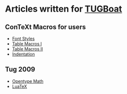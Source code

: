 Articles written for [TUGBoat]
==============================

ConTeXt Macros for users
------------------------

* [Font Styles]
* [Table Macros I]
* [Table Macros II]
* [Indentation]

Tug 2009
--------

* [Opentype Math]
* [LuaTeX]

[TUGBoat]:http://www.tug.org/tugboat/
[Font Styles]:http://www.tug.org/TUGboat/Articles/tb28-2/tb89mahajan.pdf
[Table Macros I]:http://www.tug.org/TUGboat/Articles/tb28-3/tb90mahajan.pdf
[Table Macros II]:http://www.tug.org/TUGboat/Articles/tb29-1/tb91mahajan.pdf
[Indentation]:http://www.tug.org/TUGboat/Articles/tb29-2/tb92mahajan.pdf
[Opentype Math]:http://www.tug.org/members/TUGboat/tb30-2/tb95mahajan-cmath.pdf
[LuaTeX]:http://www.tug.org/members/TUGboat/tb30-2/tb95mahajan-luatex.pdf 
